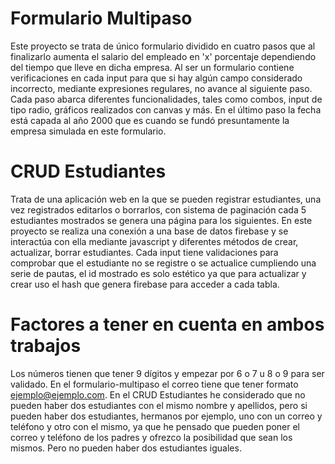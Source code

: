 # Formulario Multipaso

Este proyecto se trata de único formulario dividido en cuatro pasos que al finalizarlo aumenta el salario del empleado en 'x' porcentaje dependiendo del tiempo que lleve en dicha empresa. Al ser un formulario contiene verificaciones en cada input para que si hay algún campo considerado incorrecto, mediante expresiones regulares, no avance al siguiente paso. Cada paso abarca diferentes funcionalidades, tales como combos, input de tipo radio, gráficos 
realizados con canvas y más. En el último paso la fecha está capada al año 2000 que es cuando se fundó presuntamente la empresa simulada en este formulario.

# CRUD Estudiantes

Trata de una aplicación web en la que se pueden registrar estudiantes, una vez registrados editarlos o borrarlos, con sistema de paginación cada 5 estudiantes mostrados se genera una página para los siguientes. En este proyecto se realiza una conexión a una base de datos firebase y se interactúa con ella mediante javascript y diferentes métodos de crear, actualizar, borrar estudiantes. Cada input tiene validaciones para comprobar que el estudiante no se registre o se actualice
cumpliendo una serie de pautas, el id mostrado es solo estético ya que para actualizar y crear uso el hash que genera firebase para acceder a cada tabla.

# Factores a tener en cuenta en ambos trabajos

Los números tienen que tener 9 dígitos y empezar por 6 o 7 u 8 o 9 para ser validado. En el formulario-multipaso el correo tiene que tener formato ejemplo@ejemplo.com.
En el CRUD Estudiantes he considerado que no pueden haber dos estudiantes con el mismo nombre y apellidos, pero si pueden haber dos estudiantes, hermanos por ejemplo, uno con un correo y teléfono y otro con el mismo, ya que he pensado que pueden poner el correo y teléfono de los padres
y ofrezco la posibilidad que sean los mismos. Pero no pueden haber dos estudiantes iguales.
